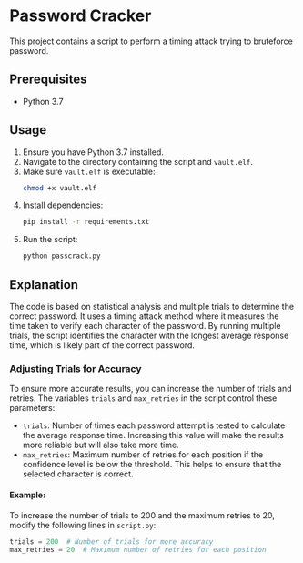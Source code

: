 # Password Cracker

This project contains a script to perform a timing attack trying to bruteforce password.

## Prerequisites

- Python 3.7

## Usage

1. Ensure you have Python 3.7 installed.
2. Navigate to the directory containing the script and `vault.elf`.
3. Make sure `vault.elf` is executable:
    ```bash
    chmod +x vault.elf
    ```
4. Install dependencies:
    ```bash
    pip install -r requirements.txt
    ```
5. Run the script:
    ```bash
    python passcrack.py
    ```


## Explanation

The code is based on statistical analysis and multiple trials to determine the correct password. It uses a timing attack method where it measures the time taken to verify each character of the password. By running multiple trials, the script identifies the character with the longest average response time, which is likely part of the correct password.

### Adjusting Trials for Accuracy

To ensure more accurate results, you can increase the number of trials and retries. The variables `trials` and `max_retries` in the script control these parameters:

- `trials`: Number of times each password attempt is tested to calculate the average response time. Increasing this value will make the results more reliable but will also take more time.
- `max_retries`: Maximum number of retries for each position if the confidence level is below the threshold. This helps to ensure that the selected character is correct.

#### Example:

To increase the number of trials to 200 and the maximum retries to 20, modify the following lines in `script.py`:

```python
trials = 200  # Number of trials for more accuracy
max_retries = 20  # Maximum number of retries for each position
